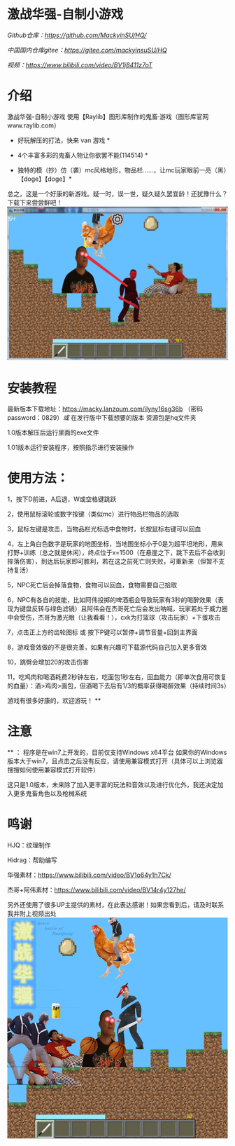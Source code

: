 # 激战华强-自制小游戏
*Github仓库：https://github.com/MackyinSU/HQ/*

*中国国内仓库gitee：https://gitee.com/mackyinsuSU/HQ*

*视频：https://www.bilibili.com/video/BV1j8411z7oT*
# 介绍
激战华强-自制小游戏 
使用【Raylib】图形库制作的鬼畜·游戏（图形库官网www.raylib.com）

* 好玩解压的打法，快来 van 游戏 *

* 4个丰富多彩的鬼畜人物让你欲罢不能(114514) *

* 独特的模（抄）仿（袭）mc风格地形，物品栏……，让mc玩家眼前一亮（黑）【doge】【doge】*

总之，这是一个好康的新游戏。疑一时，误一世，疑久疑久罢宜龄！还犹豫什么？下载下来尝尝鲜吧！
![游戏界面](picture/jzhq2.png)
# 安装教程
最新版本下载地址：https://macky.lanzoum.com/ilyny16sg36b （密码password：0829）*或* 在发行版中下载想要的版本
资源包是hq文件夹

1.0版本解压后运行里面的exe文件

1.01版本运行安装程序，按照指示进行安装操作

# 使用方法： 
1，按下D前进，A后退，W或空格键跳跃

2，使用鼠标滚轮或数字按键（类似mc）进行物品栏物品的选取

3，鼠标左键是攻击，当物品栏光标选中食物时，长按鼠标右键可以回血

4，左上角白色数字是玩家的地图坐标，当地图坐标小于0是为超平坦地形，用来打野+训练（总之就是休闲），终点位于x=1500（在悬崖之下，跳下去后不会收到摔落伤害），到达后玩家即可胜利，若在这之前死亡则失败，可重新来（但暂不支持复活）

5，NPC死亡后会掉落食物，食物可以回血，食物需要自己拾取

6，NPC有各自的技能，比如阿伟投掷的啤酒瓶会导致玩家有3秒的喝醉效果（表现为键盘反转与绿色滤镜）且阿伟会在杰哥死亡后会发出呐喊，玩家若处于威力圈中会受伤，杰哥为激光眼（让我看看！），cxk为打篮球（攻击玩家）+下蛋攻击

7，点击正上方的齿轮图标 或 按下P键可以暂停+调节音量+回到主界面

8，游戏音效做的不是很完善，如果有兴趣可下载源代码自己加入更多音效

10，跳劈会增加20的攻击伤害

11，吃鸡肉和喝酒耗费2秒钟左右，吃面包1秒左右，回血能力（即单次食用可恢复的血量）：酒>鸡肉>面包，但酒喝下去后有1/3的概率获得喝醉效果（持续时间3s）

游戏有很多好康的，欢迎游玩！
**

# 注意
** ： 程序是在win7上开发的，目前仅支持Windows x64平台 如果你的Windows版本大于win7，且点击之后没有反应，请使用兼容模式打开（具体可以上浏览器搜搜如何使用兼容模式打开软件） 

这只是1.0版本，未来除了加入更丰富的玩法和音效以及进行优化外，我还决定加入更多鬼畜角色以及枪械系统

# 鸣谢
HJQ：纹理制作

Hidrag：帮助编写

华强素材：https://www.bilibili.com/video/BV1o64y1h7Ck/

杰哥+阿伟素材：https://www.bilibili.com/video/BV14r4y127he/

另外还使用了很多UP主提供的素材，在此表达感谢！如果您看到后，请及时联系我并附上视频出处
![游戏界面海报](picture/jzhq.png)